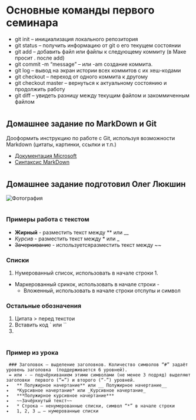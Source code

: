 # Основные команды первого семинара


* git init – инициализация локального репозитория
* git status – получить информацию от git о его текущем состоянии
* git add – добавить файл или файлы к следующему коммиту (в Маке просит . после add)
* git commit -m “message” – или -am создание коммита.
* git log – вывод на экран истории всех коммитов с их хеш-кодами
* git checkout – переход от одного коммита к другому
* git checkout master – вернуться к актуальному состоянию и продолжить работу
* git diff – увидеть разницу между текущим файлом и закоммиченным файлом

#

## Домашнее задание по MarkDown и Git

Дооформить инструкцию по работе с Git, используя возможности Markdown (цитаты, картинки, ссылки и т.п.) 

- [Документация Microsoft](https://gist.github.com/Jekins/2bf2d0638163f1294637#Images)
- [Синтаксис MarkDown](https://www.markdownguide.org/basic-syntax/)


#
## Домашнее задание подготовил **Олег Люкшин**
![Фотография](https://lyukshin.ru/images/ZOI_1161-min.png "Описание")

#

### Примеры работа с текстом
- **Жирный** - разместить текст между ** или __
- *Курсив* - разместить текст между * или _
- ~~Зачеркивание~~ - используетсяразместить текст между ~~

### Списки
1. Нумерованный список, использовать в начале строки 1.
- Маркерованный срикок, использовать в начале строки - 
   - Вложенный, использовать в начале строки отспупы и символ

### Остальные обозначения
1. Цитата > перед текстои
2. Вставить код ` или `` 
3. 


#
### Пример из урока
```
 ### Заголовок – выделение заголовков. Количество символов “#” задаёт уровень заголовка  (поддерживается 6 уровней).
 = или - – подчёркиванием этими символами (не менее 3 подряд) выделяют заголовки  первого (“=”) и второго (“-”) уровней.
✦	** Полужирное начертание** или __ Полужирное начертание__
✦	*Курсивное начертание* или _Курсивное начертание_
✦	***Полужирное курсивное начертание***
✦	~~Зачёркнутый текст~~
✦	* Строка – ненумерованные списки, символ “*” в начале строки
✦	1, 2, 3 … – нумерованные списки